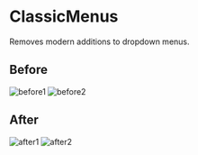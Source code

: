 # ClassicMenus
Removes modern additions to dropdown menus.

## Before

![before1](https://user-images.githubusercontent.com/9938017/62841522-6ca8af80-bca9-11e9-86f9-45f2bc94e933.JPG)
![before2](https://user-images.githubusercontent.com/9938017/62841547-cf01b000-bca9-11e9-9788-fbb11a17f16e.JPG)


##  After

![after1](https://user-images.githubusercontent.com/9938017/62841524-77634480-bca9-11e9-88bc-51473c3b5b2c.JPG)
![after2](https://user-images.githubusercontent.com/9938017/62841550-da54db80-bca9-11e9-98f9-2765eec5a2a6.JPG)
